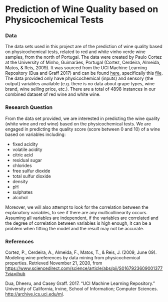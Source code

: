 # Prediction of Wine Quality based on Physicochemical Tests 

### Data

The data sets used in this project are of the prediction of wine quality based on physicochemical tests, related to red and white vinho verde wine samples, from the north of Portugal. The data were created by Paulo Cortez at the University of Minho, Guimarães, Portugal (Cortez, Cerdeira, Almeida, Matos, &amp; Reis, 2009). It was sourced from the UCI Machine Learning Repository (Dua and Graff 2017) and can be found [here](https://archive.ics.uci.edu/ml/datasets/Wine+Quality), specifically this [file](https://archive.ics.uci.edu/ml/machine-learning-databases/wine-quality/). The data provided only have physicochemical (inputs) and sensory (the output) variables available (e.g. there is no data about grape types, wine brand, wine selling price, etc.). There are a total of 4898 instances in our combined dataset of red wine and white wine.

### Research Question

From the data set provided, we are interested in predicting the wine quality (white wine and red wine) based on the physicochemical tests. We are engaged in predicting the quality score (score between 0 and 10) of a wine based on variables including:

- fixed acidity
- volatile acidity
- citric acid
- residual sugar
- chlorides
- free sulfur dioxide
- total sulfur dioxide
- density
- pH
- sulphates
- alcohol

Moreover, we will also attempt to look for the correlation between the explanatory variables, to see if there are any multicollinearity occurs. Assuming all variables are independent, if the variables are correlated and the degree of correlation between variables is high enough, it can be a problem when fitting the model and the result may not be accurate. 




### References

Cortez, P., Cerdeira, A., Almeida, F., Matos, T., &amp; Reis, J. (2009, June 09). Modeling wine preferences by data mining from physicochemical properties. Retrieved November 21, 2020, from https://www.sciencedirect.com/science/article/abs/pii/S0167923609001377?via=ihub

Dua, Dheeru, and Casey Graff. 2017. “UCI Machine Learning Repository.” University of California, Irvine, School of Information; Computer Sciences. http://archive.ics.uci.edu/ml.


